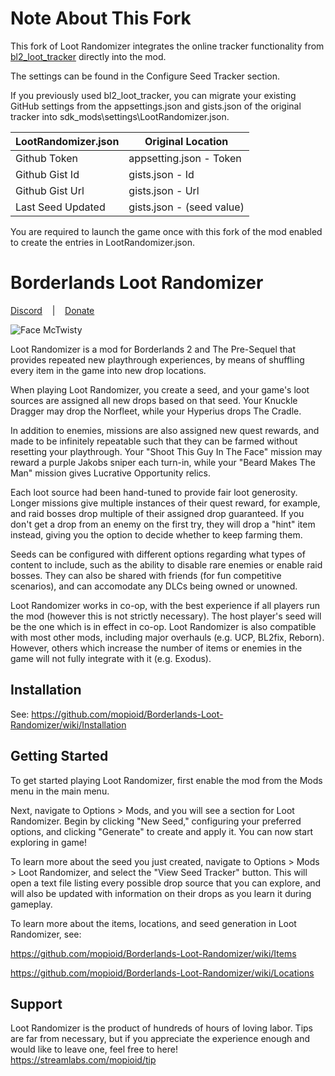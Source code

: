 # Note About This Fork

This fork of Loot Randomizer integrates the online tracker functionality from [bl2_loot_tracker](https://github.com/soopsman/bl2_loot_tracker) directly into the mod.

The settings can be found in the Configure Seed Tracker section.

If you previously used bl2_loot_tracker, you can migrate your existing GitHub settings from the appsettings.json and gists.json of the original tracker into sdk_mods\settings\LootRandomizer.json.

| LootRandomizer.json | Original Location |
| ------------------- | ----------------- |
| Github Token | appsetting.json - Token |
| Github Gist Id | gists.json - Id |
| Github Gist Url |  gists.json - Url |
| Last Seed Updated | gists.json - (seed value) |

You are required to launch the game once with this fork of the mod enabled to create the entries in LootRandomizer.json.

# Borderlands Loot Randomizer

[Discord](https://discord.gg/C37HvmvBbS)&nbsp;&nbsp;&nbsp;&nbsp;|&nbsp;&nbsp;&nbsp;&nbsp;[Donate](https://streamlabs.com/mopioid/tip)

![Face McTwisty](https://i.imgur.com/OIZ9Ab4.jpeg)

Loot Randomizer is a mod for Borderlands 2 and The Pre-Sequel that provides repeated new playthrough experiences, by means of shuffling every item in the game into new drop locations.

When playing Loot Randomizer, you create a seed, and your game's loot sources are assigned all new drops based on that seed. Your Knuckle Dragger may drop the Norfleet, while your Hyperius drops The Cradle.

In addition to enemies, missions are also assigned new quest rewards, and made to be infinitely repeatable such that they can be farmed without resetting your playthrough. Your "Shoot This Guy In The Face" mission may reward a purple Jakobs sniper each turn-in, while your "Beard Makes The Man" mission gives Lucrative Opportunity relics.

Each loot source had been hand-tuned to provide fair loot generosity. Longer missions give multiple instances of their quest reward, for example, and raid bosses drop multiple of their assigned drop guaranteed. If you don't get a drop from an enemy on the first try, they will drop a "hint" item instead, giving you the option to decide whether to keep farming them.

Seeds can be configured with different options regarding what types of content to include, such as the ability to disable rare enemies or enable raid bosses. They can also be shared with friends (for fun competitive scenarios), and can accomodate any DLCs being owned or unowned.

Loot Randomizer works in co-op, with the best experience if all players run the mod (however this is not strictly necessary). The host player's seed will be the one which is in effect in co-op. Loot Randomizer is also compatible with most other mods, including major overhauls (e.g. UCP, BL2fix, Reborn). However, others which increase the number of items or enemies in the game will not fully integrate with it (e.g. Exodus). 

## Installation

See: https://github.com/mopioid/Borderlands-Loot-Randomizer/wiki/Installation

## Getting Started

To get started playing Loot Randomizer, first enable the mod from the Mods menu in the main menu. 

Next, navigate to Options > Mods, and you will see a section for Loot Randomizer. Begin by clicking "New Seed," configuring your preferred options, and clicking "Generate" to create and apply it. You can now start exploring in game!

To learn more about the seed you just created, navigate to Options > Mods > Loot Randomizer, and select the "View Seed Tracker" button. This will open a text file listing every possible drop source that you can explore, and will also be updated with information on their drops as you learn it during gameplay.

To learn more about the items, locations, and seed generation in Loot Randomizer, see:

https://github.com/mopioid/Borderlands-Loot-Randomizer/wiki/Items

https://github.com/mopioid/Borderlands-Loot-Randomizer/wiki/Locations

## Support

Loot Randomizer is the product of hundreds of hours of loving labor. Tips are far from necessary, but if you appreciate the experience enough and would like to leave one, feel free to here! https://streamlabs.com/mopioid/tip
